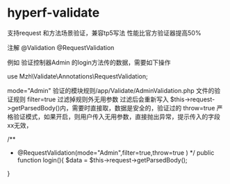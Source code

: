 # hyperf-validate
支持request 和方法场景验证，兼容tp5写法
性能比官方验证器提高50% 


注解
     @Validation
     @RequestValidation

例如 验证控制器Admin 的login方法传的数据，需要如下操作

use Mzh\Validate\Annotations\RequestValidation;

mode="Admin" 验证的模块规则/app/Validate/AdminValidation.php 文件的验证规则
filter=true 过滤掉规则外无用参数 过滤后会重新写入  $this->request->getParsedBody()内，需要时直接取，数据是安全的，验证过的
throw=true 严格验证模式，如果开启，则用户传入无用参数，直接抛出异常，提示传入的字段xx无效，


/**
 * @RequestValidation(mode="Admin",filter=true,throw=true
 )
 */
public function login(){
     $data = $this->request->getParsedBody();


}



